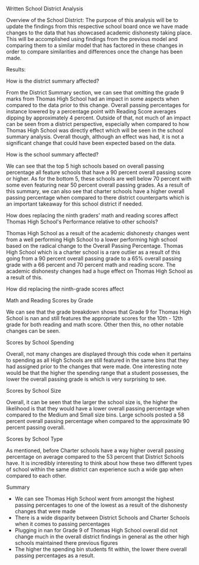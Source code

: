 Written School District Analysis 

Overview of the School District: The purpose of this analysis will be to update the findings from this respective school board once we have made changes to the data that has showcased academic dishonesty taking place. This will be accomplished using findings from the previous model and comparing them to a similar model that has factored in these changes in order to compare similarities and differences once the change has been made.  

Results: 

How is the district summary affected? 

From the District Summary section, we can see that omitting the grade 9 marks from Thomas High School had an impact in some aspects when compared to the data prior to this change. Overall passing percentages for instance lowered by a percentage point with Reading Score averages dipping by approximately 4 percent. Outside of that, not much of an impact can be seen from a district perspective, especially when compared to how Thomas High School was directly effect which will be seen in the school summary analysis. Overall though, although an effect was had, it is not a significant change that could have been expected based on the data.  

How is the school summary affected? 

We can see that the top 5 high schools based on overall passing percentage all feature schools that have a 90 percent overall passing score or higher. As for the bottom 5, these schools are well below 70 percent with some even featuring near 50 percent overall passing grades. As a result of this summary, we can also see that charter schools have a higher overall passing percentage when compared to there district counterparts which is an important takeaway for this school district if needed. 

How does replacing the ninth graders' math and reading scores affect Thomas High School's Performance relative to other schools? 

Thomas High School as a result of the academic dishonesty changes went from a well performing High School to a lower performing high school based on the radical change to the Overall Passing Percentage. Thomas High School which is a charter school is a rare outlier as a result of this going from a 90 percent overall passing grade to a 65% overall passing grade with a 66 percent and 70 percent math and reading score. The academic dishonesty changes had a huge effect on Thomas High School as a result of this. 

How did replacing the ninth-grade scores affect 

Math and Reading Scores by Grade 

We can see that the grade breakdown shows that Grade 9 for Thomas High School is nan and still features the appropriate scores for the 10th - 12th grade for both reading and math score. Other then this, no other notable changes can be seen. 

Scores by School Spending 

Overall, not many changes are displayed through this code when it pertains to spending as all High Schools are still featured in the same bins that they had assigned prior to the changes that were made. One interesting note would be that the higher the spending range that a student possesses, the lower the overall passing grade is which is very surprising to see. 

Scores by School Size 

Overall, it can be seen that the larger the school size is, the higher the likelihood is that they would have a lower overall passing percentage when compared to the Medium and Small size bins. Large schools posted a 58 percent overall passing percentage when compared to the approximate 90 percent passing overall. 

Scores by School Type 

As mentioned, before Charter schools have a way higher overall passing percentage on average compared to the 53 percent that District Schools have. It is incredibly interesting to think about how these two different types of school within the same district can experience such a wide gap when compared to each other.  

Summary 

- We can see Thomas High School went from amongst the highest passing percentages to one of the lowest as a result of the dishonesty changes that were made 
- There is a wide disparity between District Schools and Charter Schools when it comes to passing percentages 
- Plugging in nan for Grade 9 of Thomas High School overall did not change much in the overall district findings in general as the other high schools maintained there previous figures 
- The higher the spending bin students fit within, the lower there overall passing percentages as a result. 
